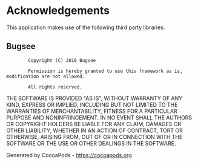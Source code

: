 # Acknowledgements
This application makes use of the following third party libraries:

## Bugsee

            Copyright (C) 2016 Bugsee

            Permission is hereby granted to use this framework as is, modification are not allowed.

            All rights reserved.

THE SOFTWARE IS PROVIDED "AS IS", WITHOUT WARRANTY OF ANY KIND, EXPRESS OR
IMPLIED, INCLUDING BUT NOT LIMITED TO THE WARRANTIES OF MERCHANTABILITY,
FITNESS FOR A PARTICULAR PURPOSE AND NONINFRINGEMENT. IN NO EVENT SHALL THE
AUTHORS OR COPYRIGHT HOLDERS BE LIABLE FOR ANY CLAIM, DAMAGES OR OTHER
LIABILITY, WHETHER IN AN ACTION OF CONTRACT, TORT OR OTHERWISE, ARISING FROM,
OUT OF OR IN CONNECTION WITH THE SOFTWARE OR THE USE OR OTHER DEALINGS IN
THE SOFTWARE.

Generated by CocoaPods - https://cocoapods.org
